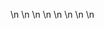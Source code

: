 

















































\n
\n
\n
\n
\n
\n
\n
\n


























































































































































































